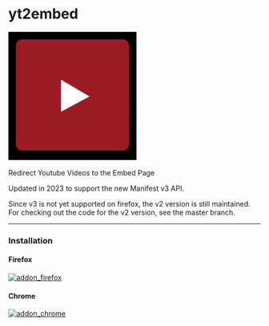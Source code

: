 # yt2embed

![yt2embed](https://raw.githubusercontent.com/rhnvrm/yt2embed/master/assets/icon_256.png)

Redirect Youtube Videos to the Embed Page

Updated in 2023 to support the new Manifest v3 API.

Since v3 is not yet supported on firefox, the v2 version is still 
maintained. For checking out the code for the v2 version, see the master branch.

---

### Installation

#### Firefox 

[![addon_firefox](https://extensionworkshop.com/assets/img/documentation/publish/get-the-addon-129x45px.8041c789.png)](https://addons.mozilla.org/en-US/firefox/addon/yt2embed/)

#### Chrome
[![addon_chrome](https://storage.googleapis.com/web-dev-uploads/image/WlD8wC6g8khYWPJUsQceQkhXSlv1/UV4C4ybeBTsZt43U4xis.png)](https://chrome.google.com/webstore/detail/hgfpekconaphbedblngiilgojgjhodpp?authuser=1&hl=en)